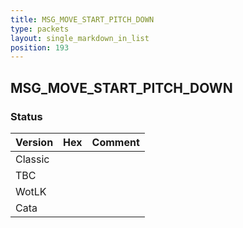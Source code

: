 ```yaml
---
title: MSG_MOVE_START_PITCH_DOWN
type: packets
layout: single_markdown_in_list
position: 193
---
```


## MSG_MOVE_START_PITCH_DOWN

### Status

Version | Hex | Comment
---------- | ---------- | ---------- 
Classic |  |  
TBC |  |  
WotLK |  |  
Cata |  |  
